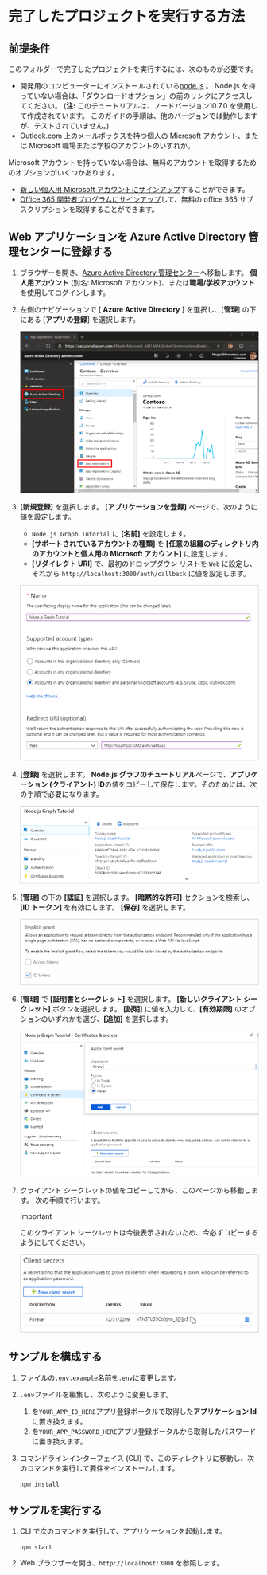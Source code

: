 # <a name="how-to-run-the-completed-project"></a>完了したプロジェクトを実行する方法

## <a name="prerequisites"></a>前提条件

このフォルダーで完了したプロジェクトを実行するには、次のものが必要です。

- 開発用のコンピューターにインストールされている[node.js](https://nodejs.org) 。 Node.js を持っていない場合は、「ダウンロードオプション」の前のリンクにアクセスしてください。 (**注:** このチュートリアルは、ノードバージョン10.7.0 を使用して作成されています。 このガイドの手順は、他のバージョンでは動作しますが、テストされていません。)
- Outlook.com 上のメールボックスを持つ個人の Microsoft アカウント、または Microsoft 職場または学校のアカウントのいずれか。

Microsoft アカウントを持っていない場合は、無料のアカウントを取得するためのオプションがいくつかあります。

- [新しい個人用 Microsoft アカウントにサインアップ](https://signup.live.com/signup?wa=wsignin1.0&rpsnv=12&ct=1454618383&rver=6.4.6456.0&wp=MBI_SSL_SHARED&wreply=https://mail.live.com/default.aspx&id=64855&cbcxt=mai&bk=1454618383&uiflavor=web&uaid=b213a65b4fdc484382b6622b3ecaa547&mkt=E-US&lc=1033&lic=1)することができます。
- [Office 365 開発者プログラムにサインアップ](https://developer.microsoft.com/office/dev-program)して、無料の office 365 サブスクリプションを取得することができます。

## <a name="register-a-web-application-with-the-azure-active-directory-admin-center"></a>Web アプリケーションを Azure Active Directory 管理センターに登録する

1. ブラウザーを開き、[Azure Active Directory 管理センター](https://aad.portal.azure.com)へ移動します。 **個人用アカウント** (別名: Microsoft アカウント)、または**職場/学校アカウント**を使用してログインします。

1. 左側のナビゲーションで [ **Azure Active Directory** ] を選択し、[**管理**] の下にある [**アプリの登録**] を選択します。

    ![アプリの登録のスクリーンショット ](/tutorial/images/aad-portal-app-registrations.png)

1. **[新規登録]** を選択します。 **[アプリケーションを登録]** ページで、次のように値を設定します。

    - `Node.js Graph Tutorial` に **[名前]** を設定します。
    - **[サポートされているアカウントの種類]** を **[任意の組織のディレクトリ内のアカウントと個人用の Microsoft アカウント]** に設定します。
    - **[リダイレクト URI]** で、最初のドロップダウン リストを `Web` に設定し、それから `http://localhost:3000/auth/callback` に値を設定します。

    ![[アプリケーションの登録] ページのスクリーンショット](/tutorial/images/aad-register-an-app.png)

1. **[登録]** を選択します。 **Node.js グラフのチュートリアル**ページで、**アプリケーション (クライアント) ID**の値をコピーして保存します。そのためには、次の手順で必要になります。

    ![新しいアプリの登録のアプリケーション ID のスクリーンショット](/tutorial/images/aad-application-id.png)

1. **[管理]** の下の **[認証]** を選択します。 **[暗黙的な許可]** セクションを検索し、**[ID トークン]** を有効にします。 **[保存]** を選択します。

    ![暗黙的な grant セクションのスクリーンショット](/tutorial/images/aad-implicit-grant.png)

1. **[管理]** で **[証明書とシークレット]** を選択します。 **[新しいクライアント シークレット]** ボタンを選択します。 **[説明]** に値を入力して、**[有効期限]** のオプションのいずれかを選び、**[追加]** を選択します。

    ![[クライアントシークレットの追加] ダイアログのスクリーンショット](/tutorial/images/aad-new-client-secret.png)

1. クライアント シークレットの値をコピーしてから、このページから移動します。 次の手順で行います。

    > [!IMPORTANT]
    > このクライアント シークレットは今後表示されないため、今必ずコピーするようにしてください。

    ![新しく追加されたクライアントシークレットのスクリーンショット](/tutorial/images/aad-copy-client-secret.png)

## <a name="configure-the-sample"></a>サンプルを構成する

1. ファイルの`.env.example`名前を`.env`に変更します。
1. `.env`ファイルを編集し、次のように変更します。
    1. を`YOUR_APP_ID_HERE`アプリ登録ポータルで取得した**アプリケーション Id**に置き換えます。
    1. を`YOUR_APP_PASSWORD_HERE`アプリ登録ポータルから取得したパスワードに置き換えます。
1. コマンドラインインターフェイス (CLI) で、このディレクトリに移動し、次のコマンドを実行して要件をインストールします。

    ```Shell
    npm install
    ```

## <a name="run-the-sample"></a>サンプルを実行する

1. CLI で次のコマンドを実行して、アプリケーションを起動します。

    ```Shell
    npm start
    ```

1. Web ブラウザーを開き、`http://localhost:3000` を参照します。
